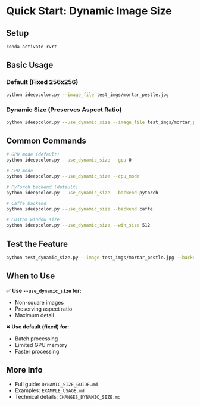 # Quick Start: Dynamic Image Size

## Setup
```bash
conda activate rvrt
```

## Basic Usage

### Default (Fixed 256x256)
```bash
python ideepcolor.py --image_file test_imgs/mortar_pestle.jpg
```

### Dynamic Size (Preserves Aspect Ratio)
```bash
python ideepcolor.py --use_dynamic_size --image_file test_imgs/mortar_pestle.jpg
```

## Common Commands

```bash
# GPU mode (default)
python ideepcolor.py --use_dynamic_size --gpu 0

# CPU mode
python ideepcolor.py --use_dynamic_size --cpu_mode

# PyTorch backend (default)
python ideepcolor.py --use_dynamic_size --backend pytorch

# Caffe backend
python ideepcolor.py --use_dynamic_size --backend caffe

# Custom window size
python ideepcolor.py --use_dynamic_size --win_size 512
```

## Test the Feature

```bash
python test_dynamic_size.py --image test_imgs/mortar_pestle.jpg --backend pytorch
```

## When to Use

✅ **Use `--use_dynamic_size` for:**
- Non-square images
- Preserving aspect ratio
- Maximum detail

❌ **Use default (fixed) for:**
- Batch processing
- Limited GPU memory
- Faster processing

## More Info

- Full guide: `DYNAMIC_SIZE_GUIDE.md`
- Examples: `EXAMPLE_USAGE.md`
- Technical details: `CHANGES_DYNAMIC_SIZE.md`
